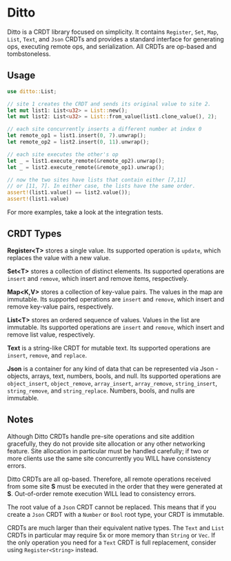 Ditto
=====

Ditto is a CRDT library focused on simplicity. It contains `Register`, `Set`, `Map`, `List`, `Text`, and `Json` CRDTs and provides a standard interface for generating ops, executing remote ops, and serialization. All CRDTs are op-based and tombstoneless.

## Usage

```rust
use ditto::List;

// site 1 creates the CRDT and sends its original value to site 2.
let mut list1: List<u32> = List::new();
let mut list2: List<u32> = List::from_value(list1.clone_value(), 2);

// each site concurrently inserts a different number at index 0
let remote_op1 = list1.insert(0, 7).unwrap();
let remote_op2 = list2.insert(0, 11).unwrap();

// each site executes the other's op
let _ = list1.execute_remote(&remote_op2).unwrap();
let _ = list2.execute_remote(&remote_op1).unwrap();

// now the two sites have lists that contain either [7,11]
// or [11, 7]. In either case, the lists have the same order.
assert!(list1.value() == list2.value());
assert!(list1.value)
```

For more examples, take a look at the integration tests.

## CRDT Types

**Register&lt;T&gt;** stores a single value. Its supported operation is `update`, which replaces the value with a new value.

**Set&lt;T&gt;** stores a collection of distinct elements. Its supported operations are `insert` and `remove`, which insert and remove items, respectively.

**Map&lt;K,V&gt;** stores a collection of key-value pairs. The values in the map are immutable. Its supported operations are `insert` and `remove`, which insert and remove key-value pairs, respectively.

**List&lt;T&gt;** stores an ordered sequence of values. Values in the list are immutable. Its supported operations are `insert` and `remove`, which insert and remove list value, respectively.

**Text** is a string-like CRDT for mutable text. Its supported operations are `insert`, `remove`, and `replace`.

**Json** is a container for any kind of data that can be represented via Json - objects, arrays, text, numbers, bools, and null. Its supported operations are `object_insert`, `object_remove`, `array_insert`, `array_remove`, `string_insert`, `string_remove`, and `string_replace`. Numbers, bools, and nulls are immutable.

## Notes

Although Ditto CRDTs handle pre-site operations and site addition gracefully, they do not provide site allocation or any other networking feature. Site allocation in particular must be handled carefully; if two or more clients use the same site concurrently you WILL have consistency errors.

Ditto CRDTs are all op-based. Therefore, all remote operations received from some site **S** must be executed in the order that they were generated at **S**. Out-of-order remote execution WILL lead to consistency errors.

The root value of a `Json` CRDT cannot be replaced. This means that if you create a `Json` CRDT with a `Number` or `Bool` root type, your CRDT is immutable.

CRDTs are much larger than their equivalent native types. The `Text` and `List` CRDTs in particular may require 5x or more memory than `String` or `Vec`. If the only operation you need for a `Text` CRDT is full replacement, consider using `Register<String>` instead.

